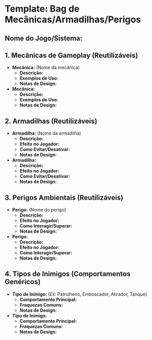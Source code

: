 # Template: Bag de Mecânicas/Armadilhas/Perigos

## Nome do Jogo/Sistema:

## 1. Mecânicas de Gameplay (Reutilizáveis)
*   **Mecânica:** (Nome da mecânica)
    *   **Descrição:**
    *   **Exemplos de Uso:**
    *   **Notas de Design:**
*   **Mecânica:**
    *   **Descrição:**
    *   **Exemplos de Uso:**
    *   **Notas de Design:**

## 2. Armadilhas (Reutilizáveis)
*   **Armadilha:** (Nome da armadilha)
    *   **Descrição:**
    *   **Efeito no Jogador:**
    *   **Como Evitar/Desativar:**
    *   **Notas de Design:**
*   **Armadilha:**
    *   **Descrição:**
    *   **Efeito no Jogador:**
    *   **Como Evitar/Desativar:**
    *   **Notas de Design:**

## 3. Perigos Ambientais (Reutilizáveis)
*   **Perigo:** (Nome do perigo)
    *   **Descrição:**
    *   **Efeito no Jogador:**
    *   **Como Interagir/Superar:**
    *   **Notas de Design:**
*   **Perigo:**
    *   **Descrição:**
    *   **Efeito no Jogador:**
    *   **Como Interagir/Superar:**
    *   **Notas de Design:**

## 4. Tipos de Inimigos (Comportamentos Genéricos)
*   **Tipo de Inimigo:** (Ex: Patrulheiro, Emboscador, Atirador, Tanque)
    *   **Comportamento Principal:**
    *   **Fraquezas Comuns:**
    *   **Notas de Design:**
*   **Tipo de Inimigo:**
    *   **Comportamento Principal:**
    *   **Fraquezas Comuns:**
    *   **Notas de Design:**
